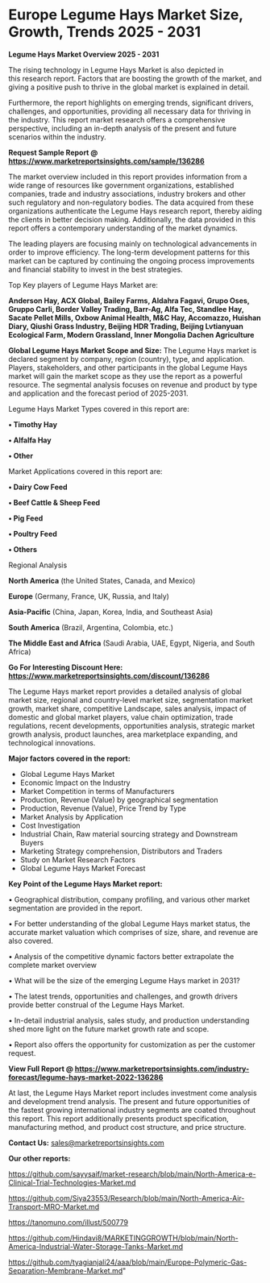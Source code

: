  # Europe Legume Hays Market Size, Growth, Trends 2025 - 2031

<Strong> Legume Hays Market Overview 2025 - 2031</strong>

The rising technology in Legume Hays Market is also depicted in this research report. Factors that are boosting the growth of the market, and giving a positive push to thrive in the global market is explained in detail.

Furthermore, the report highlights on emerging trends, significant drivers, challenges, and opportunities, providing all necessary data for thriving in the industry. This report market research offers a comprehensive perspective, including an in-depth analysis of the present and future scenarios within the industry.

<strong>Request Sample Report @ <a href=https://www.marketreportsinsights.com/sample/136286>https://www.marketreportsinsights.com/sample/136286</a></strong>

The market overview included in this report provides information from a wide range of resources like government organizations, established companies, trade and industry associations, industry brokers and other such regulatory and non-regulatory bodies. The data acquired from these organizations authenticate the Legume Hays research report, thereby aiding the clients in better decision making. Additionally, the data provided in this report offers a contemporary understanding of the market dynamics.

The leading players are focusing mainly on technological advancements in order to improve efficiency. The long-term development patterns for this market can be captured by continuing the ongoing process improvements and financial stability to invest in the best strategies.

Top Key players of Legume Hays Market are:

<strong>Anderson Hay, ACX Global, Bailey Farms, Aldahra Fagavi, Grupo Oses, Gruppo Carli, Border Valley Trading, Barr-Ag, Alfa Tec, Standlee Hay, Sacate Pellet Mills, Oxbow Animal Health, M&C Hay, Accomazzo, Huishan Diary, Qiushi Grass Industry, Beijing HDR Trading, Beijing Lvtianyuan Ecological Farm, Modern Grassland, Inner Mongolia Dachen Agriculture</strong>

<strong><b>Global Legume Hays Market Scope and Size:</b></strong>
The Legume Hays market is declared segment by company, region (country), type, and application. Players, stakeholders, and other participants in the global Legume Hays market will gain the market scope as they use the report as a powerful resource. The segmental analysis focuses on revenue and product by type and application and the forecast period of 2025-2031.

Legume Hays Market Types covered in this report are:

<strong>• Timothy Hay

• Alfalfa Hay

• Other</strong>

Market Applications covered in this report are:

<strong>• Dairy Cow Feed

• Beef Cattle & Sheep Feed

• Pig Feed

• Poultry Feed

• Others</strong> 

Regional Analysis

<strong>North America</strong> (the United States, Canada, and Mexico)

<strong>Europe</strong> (Germany, France, UK, Russia, and Italy)

<strong>Asia-Pacific</strong> (China, Japan, Korea, India, and Southeast Asia)

<strong>South America</strong> (Brazil, Argentina, Colombia, etc.)

<strong>The Middle East and Africa</strong> (Saudi Arabia, UAE, Egypt, Nigeria, and South Africa)

<strong>Go For Interesting Discount Here: <a href=https://www.marketreportsinsights.com/discount/136286>https://www.marketreportsinsights.com/discount/136286</a></strong>

The Legume Hays market report provides a detailed analysis of global market size, regional and country-level market size, segmentation market growth, market share, competitive Landscape, sales analysis, impact of domestic and global market players, value chain optimization, trade regulations, recent developments, opportunities analysis, strategic market growth analysis, product launches, area marketplace expanding, and technological innovations.

<strong><b>Major factors covered in the report:</b></strong>
<ul>
  <li>Global Legume Hays Market </li>
  <li>Economic Impact on the Industry</li>
  <li>Market Competition in terms of Manufacturers</li>
  <li>Production, Revenue (Value) by geographical segmentation</li>
  <li>Production, Revenue (Value), Price Trend by Type</li>
  <li>Market Analysis by Application</li>
  <li>Cost Investigation</li>
  <li>Industrial Chain, Raw material sourcing strategy and Downstream Buyers</li>
  <li>Marketing Strategy comprehension, Distributors and Traders</li>
  <li>Study on Market Research Factors</li>
  <li>Global Legume Hays Market Forecast</li>
</ul>

<strong><b>Key Point of the Legume Hays Market report:</b></strong>

• Geographical distribution, company profiling, and various other market segmentation are provided in the report.

• For better understanding of the global Legume Hays market status, the accurate market valuation which comprises of size, share, and revenue are also covered.

• Analysis of the competitive dynamic factors better extrapolate the complete market overview

• What will be the size of the emerging Legume Hays market in 2031?

• The latest trends, opportunities and challenges, and growth drivers provide better construal of the Legume Hays Market.

• In-detail industrial analysis, sales study, and production understanding shed more light on the future market growth rate and scope.

• Report also offers the opportunity for customization as per the customer request.

<strong><b>View Full Report @ <a href=https://www.marketreportsinsights.com/industry-forecast/legume-hays-market-2022-136286>https://www.marketreportsinsights.com/industry-forecast/legume-hays-market-2022-136286</a></b></strong>


At last, the Legume Hays Market report includes investment come analysis and development trend analysis. The present and future opportunities of the fastest growing international industry segments are coated throughout this report. This report additionally presents product specification, manufacturing method, and product cost structure, and price structure.

<strong>Contact Us:</strong>
sales@marketreportsinsights.com

<strong>Our other reports:</strong>

<a href=https://github.com/sayysaif/market-research/blob/main/North-America-e-Clinical-Trial-Technologies-Market.md>https://github.com/sayysaif/market-research/blob/main/North-America-e-Clinical-Trial-Technologies-Market.md</a>

<a href=https://github.com/Siya23553/Research/blob/main/North-America-Air-Transport-MRO-Market.md>https://github.com/Siya23553/Research/blob/main/North-America-Air-Transport-MRO-Market.md</a>

<a href=https://tanomuno.com/illust/500779>https://tanomuno.com/illust/500779</a>

<a href=https://github.com/Hindavi8/MARKETINGGROWTH/blob/main/North-America-Industrial-Water-Storage-Tanks-Market.md>https://github.com/Hindavi8/MARKETINGGROWTH/blob/main/North-America-Industrial-Water-Storage-Tanks-Market.md</a>

<a href=https://github.com/tyagianjali24/aaa/blob/main/Europe-Polymeric-Gas-Separation-Membrane-Market.md>https://github.com/tyagianjali24/aaa/blob/main/Europe-Polymeric-Gas-Separation-Membrane-Market.md</a>"
